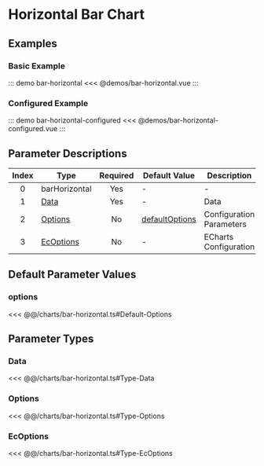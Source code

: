 # Horizontal Bar Chart

<chart-tags />

## Examples

### Basic Example

::: demo bar-horizontal
<<< @demos/bar-horizontal.vue
:::

### Configured Example

::: demo bar-horizontal-configured
<<< @demos/bar-horizontal-configured.vue
:::

## Parameter Descriptions

| Index | Type                    | Required | Default Value              | Description              |
| :---: | ----------------------- | :------: | -------------------------- | ------------------------ |
|   0   | barHorizontal           |   Yes    | -                          | -                        |
|   1   | [Data](#data)           |   Yes    | -                          | Data                     |
|   2   | [Options](#options-1)   |    No    | [defaultOptions](#options) | Configuration Parameters |
|   3   | [EcOptions](#ecoptions) |    No    | -                          | ECharts Configuration    |

## Default Parameter Values

### options
<<< @@/charts/bar-horizontal.ts#Default-Options

## Parameter Types

### Data
<<< @@/charts/bar-horizontal.ts#Type-Data

### Options
<<< @@/charts/bar-horizontal.ts#Type-Options

### EcOptions
<<< @@/charts/bar-horizontal.ts#Type-EcOptions
